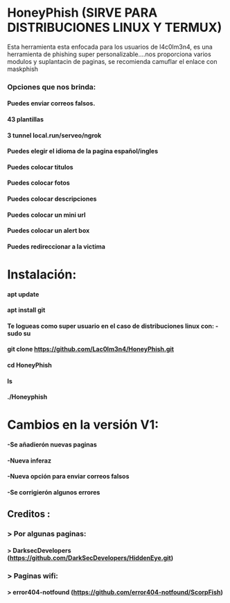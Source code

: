 # HoneyPhish (SIRVE PARA DISTRIBUCIONES LINUX Y TERMUX)

Esta herramienta esta enfocada para los usuarios de l4c0lm3n4, es una herramienta de phishing super personalizable....nos proporciona
varios modulos y suplantacin de paginas, se recomienda camuflar el enlace con maskphish

### Opciones que nos brinda:

#### Puedes enviar correos falsos.

#### 43 plantillas

#### 3 tunnel local.run/serveo/ngrok

#### Puedes elegir el idioma de la pagina español/ingles

#### Puedes colocar titulos

#### Puedes colocar fotos

#### Puedes colocar descripciones

#### Puedes colocar un mini url

#### Puedes colocar un alert box 

#### Puedes redireccionar a la victima

# Instalación:

#### apt update
#### apt install git
#### Te logueas como super usuario en el caso de distribuciones linux con: -sudo su
#### git clone https://github.com/Lac0lm3n4/HoneyPhish.git
#### cd HoneyPhish
#### ls
#### ./Honeyphish

# Cambios en la versión V1:
#### -Se añadierón nuevas paginas
#### -Nueva inferaz
#### -Nueva opción para enviar correos falsos
#### -Se corrigierón algunos errores

## Creditos :
###  > Por algunas paginas:
#### > DarksecDevelopers (https://github.com/DarkSecDevelopers/HiddenEye.git)
###  > Paginas wifi:
#### > error404-notfound (https://github.com/error404-notfound/ScorpFish)
